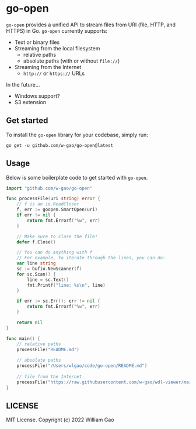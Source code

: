 # go-open

`go-open` provides a unified API to stream files from URI (file, HTTP, and HTTPS) in Go. `go-open` currently supports:

- Text or binary files
- Streaming from the local filesystem
    - relative paths
    - absolute paths (with or without `file://`)
- Streaming from the Internet
    - `http://` or `https://` URLs


In the future...

- Windows support?
- S3 extension


## Get started

To install the `go-open` library for your codebase, simply run:

```console
go get -u github.com/w-gao/go-open@latest
```

## Usage

Below is some boilerplate code to get started with `go-open`.

```go
import "github.com/w-gao/go-open"

func processFile(uri string) error {
	// f is an io.ReadCloser
	f, err := goopen.SmartOpen(uri)
	if err != nil {
		return fmt.Errorf("%w", err)
	}

	// Make sure to close the file!
	defer f.Close()

	// You can do anything with f
	// For example, to iterate through the lines, you can do:
	var line string
	sc := bufio.NewScanner(f)
	for sc.Scan() {
		line = sc.Text()
		fmt.Printf("line: %s\n", line)
	}

	if err := sc.Err(); err != nil {
		return fmt.Errorf("%w", err)
	}

	return nil
}
```

```go
func main() {
	// relative paths
	processFile("README.md")
	
	// absolute paths
	processFile("/Users/wlgao/code/go-open/README.md")
	
	// file from the Internet
	processFile("https://raw.githubusercontent.com/w-gao/wdl-viewer/main/index.html")
}
```


## LICENSE

MIT License. Copyright (c) 2022 William Gao
